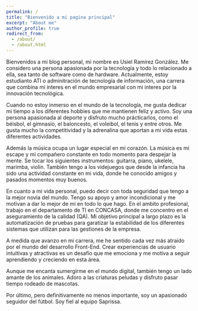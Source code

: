 ```yaml
---
permalink: /
title: "Bienvenido a mi pagina principal"
excerpt: "About me"
author_profile: true
redirect_from: 
  - /about/
  - /about.html
---
```


Bienvenidos a mi blog personal, mi nombre es Usiel Ramírez González. Me considero una persona apasionada por la tecnología y todo lo relacionado a ella, sea tanto de software como de hardware. Actualmente, estoy estudianto ATI o adminitración de tecnología de información, una carrera que combina mi interes en el mundo empresarial con mi interes por la innovación tecnológica.

Cuando no estoy inmerso en el mundo de la tecnología, me gusta dedicar mi tiempo a los diferentes hobbies que me mantienen feliz y activo. Soy una persona apasionada al deporte y disfruto mucho prácticarlos, como el béisbol, el gimnasio, el baloncesto, el voleibol, el tenis y entre otros. Me gusta mucho la competitividad y la adrenalina que aportan a mi vida estas diferentes actividades.

Además la música ocupa un lugar especial en mi corazón. La música es mi escape y mi compañero constante en todo momento para despejar la mente. Se tocar los siguientes instrumentos: guitarra, piano, ukelele, marimba, violin. También tengo a los videjuegos que desde la infancia ha sido una actividad constante en mi vida, donde he conocido amigos y pasados momentos muy buenos.

En cuanto a mi vida personal, puedo decir con toda seguridad que tengo a la mejor novia del mundo. Tengo su apoyo y amor incondicional y me motivan a dar lo mejor de mi en todo lo que hago. En el ambito profesional, trabajo en el departamento de TI en CONCASA, donde me concentro en el aseguramiento de la calidad (QA). Mi objetivo principal a largo plazo es la automatización de pruebas para garatizar la estabilidad de los diferentes sistemas que utilizan para las gestiones de la empresa.

A medida que avanzo en mi carrera, me he sentido cada vez más atraído por el mundo del desarrollo Front-End. Crear experiencias de usuario intuitivas y atractivas es un desafío que me emociona y me motiva a seguir aprendiendo y creciendo en esta área.

Aunque me encanta sumergirme en el mundo digital, también tengo un lado amante de los animales. Adoro a las criaturas peludas y disfruto pasar tiempo rodeado de mascotas.

Por último, pero definitivamente no menos importante, soy un apasionado seguidor del fútbol. Soy fiel al equipo Saprissa.

